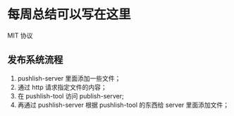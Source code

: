 <!--
 * @Descripttion:
 * @version:
 * @Author: tina.cai
 * @Date: 2020-04-13 22:56:46
 * @LastEditors: tina.cai
 * @LastEditTime: 2020-08-19 01:11:13
-->

# 每周总结可以写在这里

MIT 协议

## 发布系统流程

1. pushlish-server 里面添加一些文件；
2. 通过 http 请求指定文件的内容；
3. 在 pushlish-tool 访问 publish-server;
4. 再通过 pushlish-server 根据 pushlish-tool 的东西给 server 里面添加文件；
